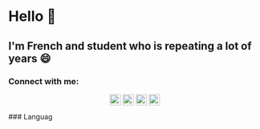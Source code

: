 # Hello 👋
## I'm French and student who is repeating a lot of years 😄

### Connect with me:
<p align="center" width="100%">
  <a href="https://twitter.com/mrpandadrawing"><img align="center" alt="Twitter" width="22px" src="" /></a>
  <a href="https://www.instagram.com/mrpandart"><img align="center" alt="Instagram" width="22px" src="" /></a>
  <a href="https://www.youtube.com/channel/UCxOmo6zQe1i5QqLAg-fF9DQ"><img align="center" alt="Youtube" width="22px" src="" /></a>
  <a href="https://steamcommunity.com/id/pandanasa/"><img align="center" alt="Steam" width="22px" src="" /></a>
</p>
### Languag
<!--
**MrRoiPanda/MrRoiPanda** is a ✨ _special_ ✨ repository because its `README.md` (this file) appears on your GitHub profile.

Here are some ideas to get you started:

- 🔭 I’m currently working on ...
- 🌱 I’m currently learning ...
- 👯 I’m looking to collaborate on ...
- 🤔 I’m looking for help with ...
- 💬 Ask me about ...
- 📫 How to reach me: ...
- 😄 Pronouns: ...
- ⚡ Fun fact: ...
-->

